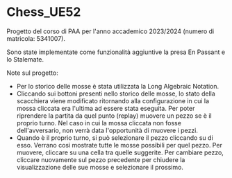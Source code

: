 # Chess_UE52
 
Progetto del corso di PAA per l'anno accademico 2023/2024 (numero di matricola: 5341007).

Sono state implementate come funzionalità aggiuntive la presa En Passant e lo Stalemate. 

Note sul progetto:
- Per lo storico delle mosse è stata utilizzata la Long Algebraic Notation.
- Cliccando sui bottoni presenti nello storico delle mosse, lo stato della scacchiera viene modificato ritornando alla configurazione in cui la mossa cliccata era l'ultima ad essere 
  stata eseguita. Per poter riprendere la partita da quel punto (replay) muovere un pezzo se è il proprio turno. Nel caso in cui la mossa cliccata non fosse dell'avversario, non verrà 
  data l'opportunità di muovere i pezzi. 
- Quando è il proprio turno, si può selezionare il pezzo cliccando su di esso. Verrano così mostrate tutte le mosse possibili per quel pezzo. Per muovere, cliccare su una cella tra 
  quelle suggerite. Per cambiare pezzo, cliccare nuovamente sul pezzo precedente per chiudere la visualizzazione delle sue mosse e selezionare il prossimo.

